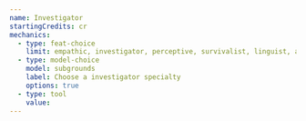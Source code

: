 ```yaml
---
name: Investigator
startingCredits: cr
mechanics:
  - type: feat-choice
    limit: empathic, investigator, perceptive, survivalist, linguist, alert, observant, keen mind
  - type: model-choice
    model: subgrounds
    label: Choose a investigator specialty
    options: true
  - type: tool
    value: 
---
```


